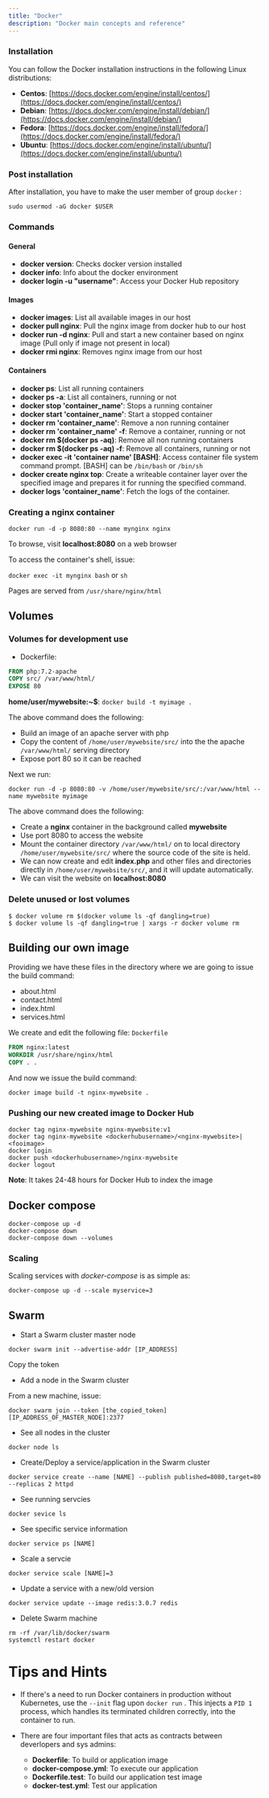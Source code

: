 ```yaml
---
title: "Docker"
description: "Docker main concepts and reference"
---
```


### Installation

You can follow the Docker installation instructions in the following Linux distributions:

- **Centos**: [https://docs.docker.com/engine/install/centos/](https://docs.docker.com/engine/install/centos/)
- **Debian**: [https://docs.docker.com/engine/install/debian/](https://docs.docker.com/engine/install/debian/)
- **Fedora**: [https://docs.docker.com/engine/install/fedora/](https://docs.docker.com/engine/install/fedora/)
- **Ubuntu**: [https://docs.docker.com/engine/install/ubuntu/](https://docs.docker.com/engine/install/ubuntu/)


### Post installation

After installation, you have to make the user member of group `docker` :

``` 
sudo usermod -aG docker $USER
```

### Commands

#### General

* **docker version**: Checks docker version installed
* **docker info**: Info about the docker environment
* **docker login -u "username"**: Access your Docker Hub repository

#### Images

* **docker images**: List all available images in our host
* **docker pull nginx**: Pull the nginx image from docker hub to our host
* **docker run -d nginx**: Pull and start a new container based on nginx image (Pull only if image not present in local)
* **docker rmi nginx**: Removes nginx image from our host

#### Containers

* **docker ps**: List all running containers
* **docker ps -a**: List all containers, running or not
* **docker stop 'container_name'**: Stops a running container
* **docker start 'container_name'**: Start a stopped container
* **docker rm 'container_name'**: Remove a non running container 
* **docker rm 'container_name' -f**: Remove a container, running or not 
* **docker rm $(docker ps -aq)**: Remove all non running containers
* **docker rm $(docker ps -aq) -f**: Remove all containers, running or not
* **docker exec -it 'container name' [BASH]**: Access container file system command prompt. [BASH] can be `/bin/bash` or `/bin/sh`
* **docker create nginx top**: Create a writeable container layer over the specified image and prepares it for running the specified command.
* **docker logs 'container_name'**: Fetch the logs of the container.

### Creating a nginx container

`docker run -d -p 8080:80 --name mynginx nginx` 

To browse, visit **localhost:8080** on a web browser

To access the container's shell, issue:

`docker exec -it mynginx bash` or `sh`

Pages are served from `/usr/share/nginx/html` 

## Volumes

### Volumes for development use

* Dockerfile:
```dockerfile
FROM php:7.2-apache
COPY src/ /var/www/html/
EXPOSE 80
```
**home/user/mywebsite:~$**: `docker build -t myimage .`

The above command does the following:
* Build an image of an apache server with php
* Copy the content of `/home/user/mywebsite/src/` into the the apache `/var/www/html/` serving directory
* Expose port 80 so it can be reached

Next we run:

`docker run -d -p 8080:80 -v /home/user/mywebsite/src/:/var/www/html --name mywebsite myimage` 

The above command does the following:

* Create a **nginx** container in the background called **mywebsite**
* Use port 8080 to access the website
* Mount the container directory `/var/www/html/` on to local directory `/home/user/mywebsite/src/` where the source code of the site is held. 
* We can now create and edit **index.php** and other files and directories directly in `/home/user/mywebsite/src/`, and it will update automatically.
* We can visit the website on **localhost:8080**

### Delete unused or lost volumes
```
$ docker volume rm $(docker volume ls -qf dangling=true)
$ docker volume ls -qf dangling=true | xargs -r docker volume rm
```

## Building our own image

Providing we have these files in the directory where we are going to issue the build command:

* about.html
* contact.html
* index.html
* services.html

We create and edit the following file: `Dockerfile` 

```dockerfile 
FROM nginx:latest
WORKDIR /usr/share/nginx/html
COPY . .
```

And now we issue the build command:

`docker image build -t nginx-mywebsite .` 

### Pushing our new created image to Docker Hub

``` 
docker tag nginx-mywebsite nginx-mywebsite:v1
docker tag nginx-mywebsite <dockerhubusername>/<nginx-mywebsite>|<fooimage>
docker login
docker push <dockerhubusername>/nginx-mywebsite
docker logout
```

**Note**: It takes 24-48 hours for Docker Hub to index the image


## Docker compose

```
docker-compose up -d
docker-compose down
docker-compose down --volumes
```

### Scaling

Scaling services with *docker-compose* is as simple as:

```
docker-compose up -d --scale myservice=3
```

## Swarm

- Start a Swarm cluster master node
```
docker swarm init --advertise-addr [IP_ADDRESS]
```

Copy the token


- Add a node in the Swarm cluster

From a new machine, issue:
```
docker swarm join --token [the_copied_token] [IP_ADDRESS_OF_MASTER_NODE]:2377
```

- See all nodes in the cluster
```
docker node ls
```

- Create/Deploy a service/application in the Swarm cluster
```
docker service create --name [NAME] --publish published=8080,target=80 --replicas 2 httpd 
```

- See running servcies
```
docker sevice ls
```

- See specific service information
```
docker service ps [NAME]
```

- Scale a servcie
```
docker service scale [NAME]=3
```

- Update a service with a new/old version
```
docker service update --image redis:3.0.7 redis
```

- Delete Swarm machine
```
rm -rf /var/lib/docker/swarm
systemctl restart docker
```

# Tips and Hints

* If there's a need to run Docker containers in production without Kubernetes, use the `--init` flag upon `docker run` . This injects a `PID 1` process, which handles its terminated children correctly, into the container to run.

* There are four important files that acts as contracts between deverlopers and sys admins:
  + **Dockerfile**: To build or application image
  + **docker-compose.yml**: To execute our application
  + **Dockerfile.test**: To build our application test image
  + **docker-test.yml**: Test our application
